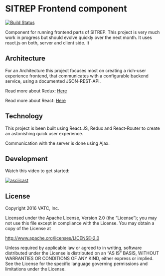 # SITREP Frontend component

[![Build Status](https://travis-ci.org/fkasper/sitrep-frontend.svg?branch=master)](https://travis-ci.org/fkasper/sitrep-frontend)


Component for running frontend parts of SITREP. This project is very much work in progress but should evolve quickly over the next month. It uses react.js on both, server and client side. It


## Architecture
For an Architecture this project focuses most on creating a rich-user experience frontend, that communicates with a configurable backend service, using a documented JSON-REST-API.

Read more about Redux: [Here](https://github.com/rackt/redux)

Read more about React: [Here](https://facebook.github.io/react/)


## Technology
This project is been built using React.JS, Redux and React-Router to create an astonishing quick user experience.

Communication with the server is done using Ajax.

## Development

Watch this video to get started:

[![asciicast](https://asciinema.org/a/1m1wkymrdbbsttt3sn03hyzd7.png)](https://asciinema.org/a/1m1wkymrdbbsttt3sn03hyzd7)



## License
Copyright 2016 VATC, Inc.

Licensed under the Apache License, Version 2.0 (the “License”); you may not use this file except in compliance with the License. You may obtain a copy of the License at

http://www.apache.org/licenses/LICENSE-2.0

Unless required by applicable law or agreed to in writing, software distributed under the License is distributed on an “AS IS” BASIS, WITHOUT WARRANTIES OR CONDITIONS OF ANY KIND, either express or implied. See the License for the specific language governing permissions and limitations under the License.
